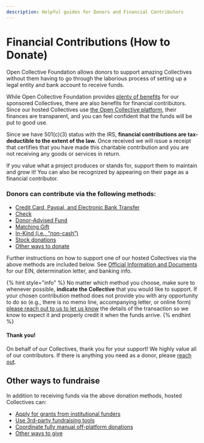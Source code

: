 ```yaml
---
description: Helpful guides for Donors and Financial Contributors
---
```


# Financial Contributions (How to Donate)

Open Collective Foundation allows donors to support amazing Collectives without them having to go through the laborious process of setting up a legal entity and bank account to receive funds.

While Open Collective Foundation provides [plenty of benefits](https://docs.opencollective.foundation/about/what-we-offer) for our sponsored Collectives, there are also benefits for financial contributors. Since our hosted Collectives use [the Open Collective platform](https://opencollective.com/foundation#section-contributions), their finances are transparent, and you can feel confident that the funds will be put to good use.

Since we have 501(c)(3) status with the IRS, **financial contributions are tax-deductible to the extent of the law.** Once received we will issue a receipt that certifies that you have made this charitable contribution and you are not receiving any goods or services in return.

If you value what a project produces or stands for, support them to maintain and grow it! You can also be recognized by appearing on their page as a financial contributor.

### Donors can contribute via the following methods:

* [Credit Card, Paypal, and Electronic Bank Transfer](credit-card-paypal-bank-transfers.md)
* [Check](checks.md)
* [Donor-Advised Fund](dafs.md)
* [Matching Gift](donation-matching.md)
* [In-Kind (i.e., “non-cash”)](in-kind.md)
* [Stock donations](stock-donations.md)
* [Other ways to donate](other-ways-to-give.md)

Further instructions on how to support one of our hosted Collectives via the above methods are included below. See [Official Information and Documents](https://docs.opencollective.foundation/about/official-information-and-documents) for our EIN, determination letter, and banking info.

{% hint style="info" %}
No matter which method you choose, make sure to whenever possible, **indicate the Collective** that you would like to support. If your chosen contribution method does not provide you with any opportunity to do so (e.g., there is no memo line, accompanying letter, or online form) [please reach out to us to let us know](mailto:contact@opencollective.foundation) the details of the transaction so we know to expect it and properly credit it when the funds arrive.
{% endhint %}

#### Thank you!

On behalf of our Collectives, thank you for your support! We highly value all of our contributors. If there is anything you need as a donor, please [reach out](mailto:contact@opencollective.foundation).

## Other ways to fundraise

In addition to receiving funds via the above donation methods, hosted Collectives can:

* [Apply for grants from institutional funders](grant-funding.md)
* [Use 3rd-party fundraising tools](third-party-fundraising-tools-and-benefits.md)
* [Coordinate fully manual off-platform donations](non-platform.md)
* [Other ways to give](other-ways-to-give.md)
